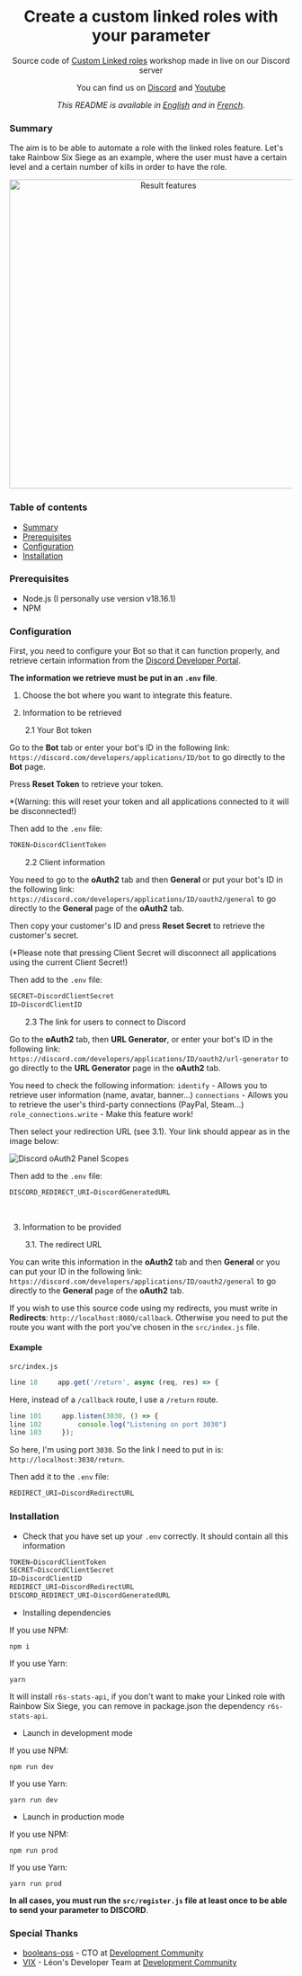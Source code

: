 <div align="center">
    <h1>Create a custom linked roles with your parameter</h1>
    <p>Source code of <u>Custom Linked roles</u> workshop made in live on our Discord server</p>
    <p>You can find us on <a href="https://discord.com/invite/dev-community">Discord</a> and <a href="https://www.youtube.com/channel/UCmH1td7f73IEyYNNg5XDT9g">Youtube</a></p>
</div>

<div align="center">

*This README is available in <a href="/README.md">English</a> and in <a href="/README.FR.md">French</a>.*

</div>

### Summary

The aim is to be able to automate a role with the linked roles feature. Let's take Rainbow Six Siege as an example, where the user must have a certain level and a certain number of kills in order to have the role.

<div align="center">
    <img src="./documentation/result-feature.png" alt="Result features" width="550"/>
</div>

### Table of contents

- [Summary](#Summary)
- [Prerequisites](#Prerequisites)
- [Configuration](#Configuration)
- [Installation](#Installation)

### Prerequisites

- Node.js (I personally use version v18.16.1)
- NPM

### Configuration

First, you need to configure your Bot so that it can function properly, and retrieve certain information from the [Discord Developer Portal](https://discord.com/developers/applications).

**The information we retrieve must be put in an `.env` file**.

1. Choose the bot where you want to integrate this feature.

2. Information to be retrieved

&emsp;&emsp;2.1 Your Bot token

Go to the **Bot** tab or enter your bot's ID in the following link: `https://discord.com/developers/applications/ID/bot` to go directly to the **Bot** page.

Press **Reset Token** to retrieve your token.

*(Warning: this will reset your token and all applications connected to it will be disconnected!)

Then add to the `.env` file:
```js
TOKEN=DiscordClientToken
```

&emsp;&emsp;2.2 Client information

You need to go to the **oAuth2** tab and then **General** or put your bot's ID in the following link: `https://discord.com/developers/applications/ID/oauth2/general` to go directly to the **General** page of the **oAuth2** tab.

Then copy your customer's ID and press **Reset Secret** to retrieve the customer's secret.

(*Please note that pressing Client Secret will disconnect all applications using the current Client Secret!)

Then add to the `.env` file:
```js
SECRET=DiscordClientSecret
ID=DiscordClientID
```

&emsp;&emsp;2.3 The link for users to connect to Discord

Go to the **oAuth2** tab, then **URL Generator**, or enter your bot's ID in the following link: `https://discord.com/developers/applications/ID/oauth2/url-generator` to go directly to the **URL Generator** page in the **oAuth2** tab.

You need to check the following information:
`identify` - Allows you to retrieve user information (name, avatar, banner...)
`connections` - Allows you to retrieve the user's third-party connections (PayPal, Steam...)
`role_connections.write` - Make this feature work!

Then select your redirection URL (see 3.1).
Your link should appear as in the image below:

<img src="./documentation/oAuth2Scopes.png" alt="Discord oAuth2 Panel Scopes"/>
&emsp;

Then add to the `.env` file:
```js
DISCORD_REDIRECT_URI=DiscordGeneratedURL
```
&emsp;

3. Information to be provided

&emsp;&emsp;3.1. The redirect URL

You can write this information in the **oAuth2** tab and then **General** or you can put your ID in the following link: `https://discord.com/developers/applications/ID/oauth2/general` to go directly to the **General** page of the **oAuth2** tab.

If you wish to use this source code using my redirects, you must write in __Redirects__: `http://localhost:8080/callback`.
Otherwise you need to put the route you want with the port you've chosen in the `src/index.js` file.

#### Example

`src/index.js`
```js
line 18     app.get('/return', async (req, res) => {
```
Here, instead of a `/callback` route, I use a `/return` route.
```js
line 101     app.listen(3030, () => {
line 102         console.log("Listening on port 3030")
line 103     });
```

So here, I'm using port `3030`. So the link I need to put in is: `http://localhost:3030/return`.

Then add it to the `.env` file:

```js
REDIRECT_URI=DiscordRedirectURL
```

### Installation

- Check that you have set up your `.env` correctly. It should contain all this information

```js
TOKEN=DiscordClientToken
SECRET=DiscordClientSecret
ID=DiscordClientID
REDIRECT_URI=DiscordRedirectURL
DISCORD_REDIRECT_URI=DiscordGeneratedURL
```

- Installing dependencies

If you use NPM:
```
npm i
```
If you use Yarn:
```
yarn
```

It will install `r6s-stats-api`, if you don't want to make your Linked role with Rainbow Six Siege, you can remove in package.json the dependency `r6s-stats-api`.

- Launch in development mode

If you use NPM:
```
npm run dev
```
If you use Yarn:
```
yarn run dev
```

- Launch in production mode

If you use NPM:
```
npm run prod
```
If you use Yarn:
```
yarn run prod
```

**In all cases, you must run the `src/register.js` file at least once to be able to send your parameter to DISCORD**.


### Special Thanks

- [booleans-oss](https://github.com/booleans-oss) - CTO at [Development Community](https://github.com/development-community)
- [VIX](https://github.com/xMrVIXx) - Léon's Developer Team at [Development Community](https://github.com/development-community)